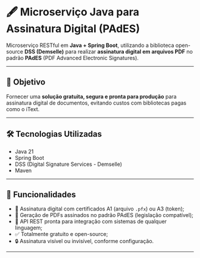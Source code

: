 # 🖋️ Microserviço Java para Assinatura Digital (PAdES)

Microserviço RESTful em **Java + Spring Boot**, utilizando a biblioteca open-source **DSS (Demselle)** para realizar **assinatura digital em arquivos PDF** no padrão **PAdES** (PDF Advanced Electronic Signatures).

---

## 🚀 Objetivo

Fornecer uma **solução gratuita, segura e pronta para produção** para assinatura digital de documentos, evitando custos com bibliotecas pagas como o iText.

---

## 🛠️ Tecnologias Utilizadas

- Java 21
- Spring Boot
- DSS (Digital Signature Services - Demselle)
- Maven

---

## 📌 Funcionalidades

- 🔐 Assinatura digital com certificados A1 (arquivo `.pfx`) ou A3 (token);
- 🧾 Geração de PDFs assinados no padrão PAdES (legislação compatível);
- 📡 API REST pronta para integração com sistemas de qualquer linguagem;
- ✅ Totalmente gratuito e open-source;
- 🔒 Assinatura visível ou invisível, conforme configuração.

---
